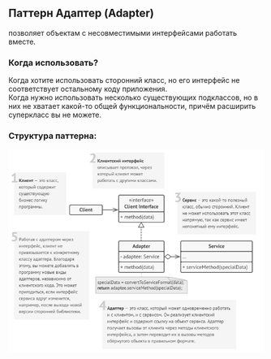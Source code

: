 ## Паттерн Адаптер (Adapter)   
позволяет объектам с несовместимыми интерфейсами работать вместе.  

### Когда использовать?  
Когда хотите использовать сторонний класс, но его интерфейс не соответствует остальному коду приложения.  
Когда нужно использовать несколько существующих подклассов, но в них не хватает какой-то общей функциональности, причём расширить суперкласс вы не можете.  


### Структура паттерна:
![](https://raw.githubusercontent.com/p-12s/ood/master/lab6/adapter.jpg)
